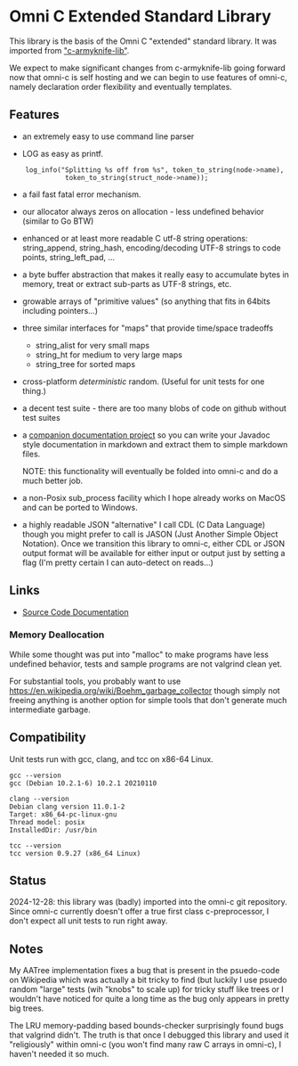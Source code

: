 # Omni C Extended Standard Library

This library is the basis of the Omni C "extended" standard
library. It was imported from
["c-armyknife-lib"](https://github.com/jasonaaronwilson/c-armyknife-lib).

We expect to make significant changes from c-armyknife-lib going
forward now that omni-c is self hosting and we can begin to use
features of omni-c, namely declaration order flexibility and
eventually templates.

## Features

* an extremely easy to use command line parser

* LOG as easy as printf.

```
    log_info("Splitting %s off from %s", token_to_string(node->name),
              token_to_string(struct_node->name));
```

* a fail fast fatal error mechanism.

* our allocator always zeros on allocation - less undefined behavior
  (similar to Go BTW)

* enhanced or at least more readable C utf-8 string operations:
  string_append, string_hash, encoding/decoding UTF-8 strings to code
  points, string_left_pad, ...

* a byte buffer abstraction that makes it really easy to accumulate
  bytes in memory, treat or extract sub-parts as UTF-8 strings, etc.

* growable arrays of "primitive values" (so anything that fits in
  64bits including pointers...)

* three similar interfaces for "maps" that provide time/space
  tradeoffs
  * string_alist for very small maps
  * string_ht for medium to very large maps
  * string_tree for sorted maps

* cross-platform *deterministic* random. (Useful for unit tests for
  one thing.)

* a decent test suite - there are too many blobs of code on github
  without test suites

* a [companion documentation
  project](https://github.com/jasonaaronwilson/c-javadoc-extractor)
  so you can write your Javadoc style documentation in markdown and
  extract them to simple markdown files.

  NOTE: this functionality will eventually be folded into omni-c and
  do a much better job.

* a non-Posix sub_process facility which I hope already works on MacOS
  and can be ported to Windows.

* a highly readable JSON "alternative" I call CDL (C Data Language)
  though you might prefer to call is JASON (Just Another Simple Object
  Notation). Once we transition this library to omni-c, either CDL or
  JSON output format will be available for either input or output just
  by setting a flag (I'm pretty certain I can auto-detect on reads...)

## Links

* [Source Code Documentation](src-doc/README.md)

### Memory Deallocation

While some thought was put into "malloc" to make programs have less
undefined behavior, tests and sample programs are not valgrind clean
yet.

For substantial tools, you probably want to use
https://en.wikipedia.org/wiki/Boehm_garbage_collector though simply
not freeing anything is another option for simple tools that don't
generate much intermediate garbage.

## Compatibility

Unit tests run with gcc, clang, and tcc on x86-64 Linux.

```
gcc --version
gcc (Debian 10.2.1-6) 10.2.1 20210110

clang --version
Debian clang version 11.0.1-2
Target: x86_64-pc-linux-gnu
Thread model: posix
InstalledDir: /usr/bin

tcc --version
tcc version 0.9.27 (x86_64 Linux)
```

## Status

2024-12-28: this library was (badly) imported into the omni-c git
repository. Since omni-c currently doesn't offer a true first class
c-preprocessor, I don't expect all unit tests to run right away.

## Notes

My AATree implementation fixes a bug that is present in the
psuedo-code on Wikipedia which was actually a bit tricky to find (but
luckily I use psuedo random "large" tests (wih "knobs" to scale up)
for tricky stuff like trees or I wouldn't have noticed for quite a
long time as the bug only appears in pretty big trees.

The LRU memory-padding based bounds-checker surprisingly found bugs
that valgrind didn't. The truth is that once I debugged this library
and used it "religiously" within omni-c (you won't find many raw C
arrays in omni-c), I haven't needed it so much.
